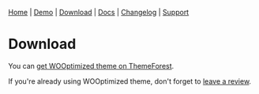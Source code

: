 [Home](/) | [Demo](/demo) | [Download](/download) | [Docs](/docs) | [Changelog](/changelog) | [Support](/support)

# Download

You can [get WOOptimized theme on ThemeForest](https://themeforest.net/search/wooptimized).

If you're already using WOOptimized theme, don't forget to [leave a review](https://themeforest.net/search/wooptimized).
